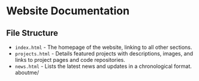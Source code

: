 # Website Documentation

## File Structure

- `index.html` - The homepage of the website, linking to all other sections.
- `projects.html` - Details featured projects with descriptions, images, and links to project pages and code repositories.
- `news.html` - Lists the latest news and updates in a chronological format.
aboutme/
